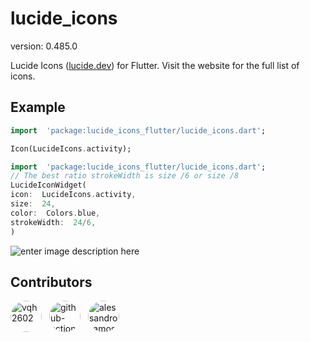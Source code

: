 # lucide_icons

version: 0.485.0

Lucide Icons ([lucide.dev](https://lucide.dev)) for Flutter. Visit the website for the full list of icons.

## Example

```dart
import  'package:lucide_icons_flutter/lucide_icons.dart';

Icon(LucideIcons.activity);
```

  ```dart
import  'package:lucide_icons_flutter/lucide_icons.dart';
// The best ratio strokeWidth is size /6 or size /8
LucideIconWidget(
icon:  LucideIcons.activity,
size:  24,
color:  Colors.blue,
strokeWidth:  24/6,
)
```

![enter image description here](https://i.imgur.com/iopbEUh.png)

  
  
  
  
  
  
  
  
  




## Contributors

<a href='https://github.com/vqh2602'><img src='https://avatars.githubusercontent.com/u/62917858?v=4' width='50' height='50' alt='vqh2602' style='border-radius:50%; margin-right:8px;'></a> <a href='https://github.com/github-actions[bot]'><img src='https://avatars.githubusercontent.com/in/15368?v=4' width='50' height='50' alt='github-actions[bot]' style='border-radius:50%; margin-right:8px;'></a> <a href='https://github.com/alessandro-amos'><img src='https://avatars.githubusercontent.com/u/130871434?v=4' width='50' height='50' alt='alessandro-amos' style='border-radius:50%; margin-right:8px;'></a> 
